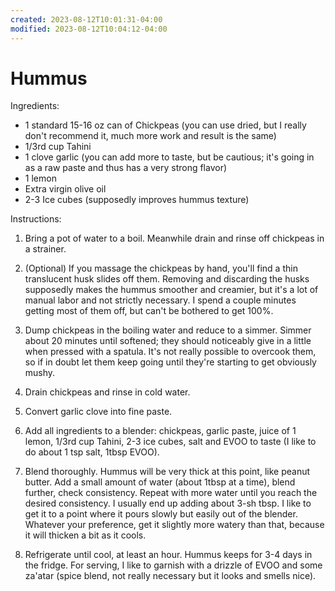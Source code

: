```yaml
---
created: 2023-08-12T10:01:31-04:00
modified: 2023-08-12T10:04:12-04:00
---
```


# Hummus

Ingredients:

- 1 standard 15-16 oz can of Chickpeas (you can use dried, but I really don't recommend it, much more work and result is the same)
- 1/3rd cup Tahini
- 1 clove garlic (you can add more to taste, but be cautious; it's going in as a raw paste and thus has a very strong flavor)
- 1 lemon
- Extra virgin olive oil
- 2-3 Ice cubes (supposedly improves hummus texture)

Instructions:

1. Bring a pot of water to a boil. Meanwhile drain and rinse off chickpeas in a strainer.

2. (Optional) If you massage the chickpeas by hand, you'll find a thin translucent husk slides off them. Removing and discarding the husks supposedly makes the hummus smoother and creamier, but it's a lot of manual labor and not strictly necessary. I spend a couple minutes getting most of them off, but can't be bothered to get 100%.

3. Dump chickpeas in the boiling water and reduce to a simmer. Simmer about 20 minutes until softened; they should noticeably give in a little when pressed with a spatula. It's not really possible to overcook them, so if in doubt let them keep going until they're starting to get obviously mushy.

4. Drain chickpeas and rinse in cold water.

5. Convert garlic clove into fine paste.

6. Add all ingredients to a blender: chickpeas, garlic paste, juice of 1 lemon, 1/3rd cup Tahini, 2-3 ice cubes, salt and EVOO to taste (I like to do about 1 tsp salt, 1tbsp EVOO).

7. Blend thoroughly. Hummus will be very thick at this point, like peanut butter. Add a small amount of water (about 1tbsp at a time), blend further, check consistency. Repeat with more water until you reach the desired consistency. I usually end up adding about 3-sh tbsp. I like to get it to a point where it pours slowly but easily out of the blender. Whatever your preference, get it slightly more watery than that, because it will thicken a bit as it cools.

8. Refrigerate until cool, at least an hour. Hummus keeps for 3-4 days in the fridge. For serving, I like to garnish with a drizzle of EVOO and some za'atar (spice blend, not really necessary but it looks and smells nice).
